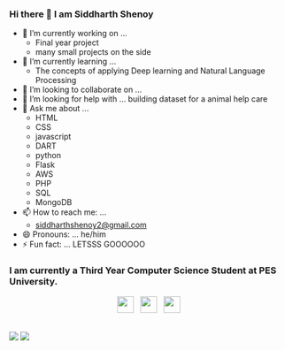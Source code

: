 ### Hi there 👋 I am Siddharth Shenoy

- 🔭 I’m currently working on ... 
  - Final year project
  - many small projects on the side
- 🌱 I’m currently learning ... 
  - The concepts of applying Deep learning and Natural Language Processing
- 👯 I’m looking to collaborate on ... 
- 🤔 I’m looking for help with ... building dataset for a animal help care
- 💬 Ask me about ... 
  - HTML
  - CSS
  - javascript
  - DART
  - python
  - Flask
  - AWS
  - PHP
  - SQL
  - MongoDB
- 📫 How to reach me: ... 
  - siddharthshenoy2@gmail.com
- 😄 Pronouns: ... he/him
- ⚡ Fun fact: ... LETSSS GOOOOOO
### I am currently a Third Year Computer Science Student at PES University. 
<p align='center'>
<a href="https://twitter.com/Siddhar85648309"><img height="30" src="https://github.com/WaylonWalker/WaylonWalker/blob/main/icon/twitter.png?raw=true"></a>&nbsp;&nbsp;
<a href="https://www.instagram.com/siddharth1205/"><img height="30" src="https://github.com/WaylonWalker/WaylonWalker/blob/main/icon/instagram.jpg?raw=true"></a>&nbsp;&nbsp;
<a href="https://www.linkedin.com/in/siddharth-shenoy-0bb981152/"><img height="30" src="https://github.com/WaylonWalker/WaylonWalker/blob/main/icon/linkedin.png?raw=true"></a>
</p>

<br>
<img src="https://github-readme-stats.vercel.app/api?username=siddharthshenoy&count_private=true&show_icons=true&theme=dark"></img>
<img src="https://github-readme-stats.vercel.app/api/top-langs/?username=siddharthshenoy&&langs_count=5&theme=dark" ></img>
